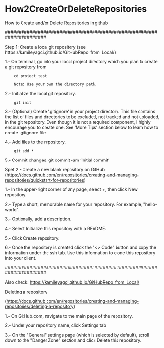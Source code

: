 # How2CreateOrDeleteRepositories
How to Create and/or Delete Repositories in github

#######################################################################

Step 1: Create a local git repository (see https://kamileyagci.github.io/GitHubRepo_from_Local/)



1.-  On terminal, go into your local project directory which you plan to create a git repository from.

        cd project_test

        Note: Use your own the directory path.

2.- Initialize the local git repository.

        git init

3.- (Optional) Create ‘.gitignore’ in your project directory. This file contains the list of files and directories to be excluded, not tracked and not uploaded, in the git repository. Even though it is not a required component, I highly encourage you to create one. See ‘More Tips’ section below to learn how to create .gitignore file.

4.- Add files to the repository.

        git add *

5.- Commit changes.
        git commit -am ‘Initial commit’


Spet 2 - Create a new blank repository on GitHub
(https://docs.github.com/en/repositories/creating-and-managing-repositories/quickstart-for-repositories)

1.- In the upper-right corner of any page, select +, then click New repository.

2.- Type a short, memorable name for your repository. For example, "hello-world".

3.- Optionally, add a description.

4.- Select Initialize this repository with a README.

5.- Click Create repository.

6.- Once the repository is created click the "<> Code" button and copy the 
    information under the ssh tab. Use this information to clone this 
    repository into your client.
    
#######################################################################

Also check: https://kamileyagci.github.io/GitHubRepo_from_Local/

Deleting a repository

(https://docs.github.com/en/repositories/creating-and-managing-repositories/deleting-a-repository)

1.- On GitHub.com, navigate to the main page of the repository.

2.- Under your repository name, click Settings tab 

3.- On the "General" settings page (which is selected by default), 
    scroll down to the "Danger Zone" section and click Delete 
    this repository.
